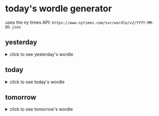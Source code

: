 # today's wordle generator

uses the ny times API: `https://www.nytimes.com/svc/wordle/v2/YYYY-MM-DD.json`

## yesterday

<details>
    <summary>click to see yesterday's wordle</summary>

    rough

</details>

## today

<details>
    <summary>click to see today's wordle</summary>

    preen

</details>

## tomorrow

<details>
    <summary>click to see tomorrow's wordle</summary>

    admin

</details>
